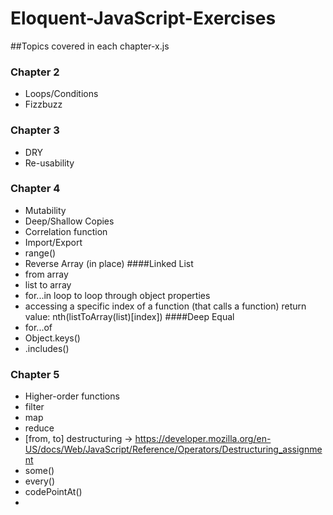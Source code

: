 # Eloquent-JavaScript-Exercises
##Topics covered in each chapter-x.js
### Chapter 2
- Loops/Conditions
- Fizzbuzz

### Chapter 3
- DRY
- Re-usability

### Chapter 4
- Mutability
- Deep/Shallow Copies
- Correlation function
- Import/Export
- range()
- Reverse Array (in place)
####Linked List
- from array
- list to array
- for...in loop to loop through object properties
- accessing a specific index of a function (that calls a function) return value: nth(listToArray(list)[index]) 
####Deep Equal
- for...of
- Object.keys()
- .includes()

### Chapter 5
- Higher-order functions
- filter
- map
- reduce
- [from, to] destructuring -> https://developer.mozilla.org/en-US/docs/Web/JavaScript/Reference/Operators/Destructuring_assignment
- some()
- every()
- codePointAt()
- 